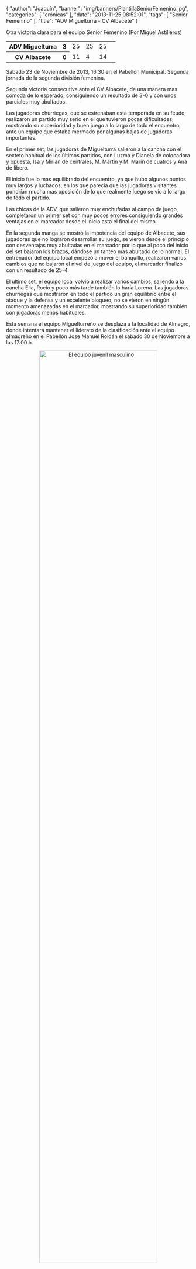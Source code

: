 {
  "author": "Joaquín", 
  "banner": "img/banners/PlantillaSeniorFemenino.jpg", 
  "categories": [
    "crónicas"
  ], 
  "date": "2013-11-25 08:52:01", 
  "tags": [
    "Senior Femenino"
  ], 
  "title": "ADV Miguelturra - CV Albacete"
}

Otra victoria clara para el equipo Senior Femenino (Por Miguel Astilleros)

<table>
  <tr>
	<th>ADV Miguelturra</th><th>3</th>
	<td>25</td><td>25</td><td>25</td><td></td>
  </tr>
  <tr>
	<th>CV Albacete</th><th>0</th>
	<td>11</td><td>4</td><td>14</td><td></td>
  </tr>
</table>

Sábado 23 de Noviembre de 2013, 16:30 en el Pabellón Municipal.
Segunda jornada de la segunda división femenina.

Segunda victoria consecutiva ante el CV Albacete, de una manera mas cómoda de lo esperado, consiguiendo un resultado  de 3-0 y con unos parciales muy abultados. 

Las jugadoras churriegas, que se estrenaban esta temporada en su feudo, realizaron un partido muy serio en el que tuvieron pocas dificultades, mostrando su superioridad y buen juego a lo largo de todo el encuentro, ante un equipo que estaba  mermado por algunas bajas de jugadoras importantes.

En el primer set, las jugadoras de Miguelturra salieron a la cancha con el sexteto habitual de los últimos partidos, con Luzma y Dianela de colocadora y opuesta, Isa y Mirian de centrales, M. Martin y M. Marin de cuatros y Ana de libero.

El inicio fue lo mas equilibrado del encuentro, ya que hubo algunos puntos muy largos y luchados, en los que parecía que las jugadoras visitantes pondrían mucha mas oposición de lo que realmente luego se vio a lo largo de todo el partido.

Las chicas de la ADV, que salieron muy enchufadas al campo de juego, completaron un primer set con muy pocos errores consiguiendo grandes ventajas en el marcador desde el inicio asta el final del mismo.

En la segunda manga se mostró la impotencia del equipo de Albacete, sus jugadoras que no lograron desarrollar su juego, se vieron desde el principio con desventajas muy abultadas en el marcador por lo que al poco del inicio del set bajaron los brazos, dándose un tanteo mas abultado de lo normal. El entrenador del equipo local  empezó a mover el banquillo,  realizaron varios cambios que no bajaron el nivel de juego del equipo, el marcador finalizo con un resultado de 25-4.

El ultimo set, el equipo local  volvió a realizar varios cambios, saliendo a la cancha Elia, Rocío y poco más tarde también lo haría Lorena. Las jugadoras churriegas que mostraron en todo el partido un gran equilibrio entre el ataque y la defensa y un excelente bloqueo, no se vieron en ningún momento amenazadas en el marcador, mostrando su superioridad también con jugadoras menos habituales.  

Esta semana el equipo Miguelturreño se desplaza a la localidad de Almagro, donde intentará mantener el liderato de la clasificación ante el equipo almagreño en el Pabellón Jose Manuel Roldán el sábado 30 de Noviembre a las 17:00 h.

<center>
<a target="_new" href="http://www.advmiguelturra.org/img/banners/PlantillaSeniorFemenino.jpg"> 
<img alt="El equipo juvenil masculino" width="80%" align="center" src="http://www.advmiguelturra.org/img/banners/PlantillaSeniorFemenino.jpg"/> </a>
</center>

